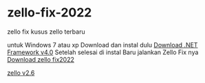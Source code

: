 # zello-fix-2022
zello fix kusus zello terbaru

untuk Windows 7 atau xp
Download dan instal dulu 
<a href="https://download.microsoft.com/download/9/5/A/95A9616B-7A37-4AF6-BC36-D6EA96C8DAAE/dotNetFx40_Full_x86_x64.exe">Download .NET Framework v4.0</a>
Setelah selesai di instal Baru jalankan Zello Fix nya
<a href="https://github.com/sugex/zello-fix-2022/raw/main/zello%20fix%202022.exe">Download zello fix2022</a>

<a href="https://my.zello.com/data/ZelloSetup.exe">zello v2.6</a>
